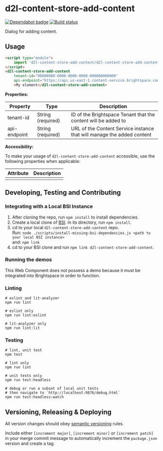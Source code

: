 # d2l-content-store-add-content

[![Dependabot badge](https://flat.badgen.net/dependabot/Brightspace/content-store-add-content?icon=dependabot)](https://app.dependabot.com/)
[![Build status](https://travis-ci.com/brightspace/content-store-add-content.svg?branch=master)](https://travis-ci.com/brightspace/content-store-add-content)

Dialog for adding content.

## Usage

```html
<script type="module">
    import 'd2l-content-store-add-content/d2l-content-store-add-content.js';
</script>
<d2l-content-store-add-content
	tenant-id="00000000-0000-0000-0000-000000000000"
	api-endpoint="https://api.us-east-1.content-service.brightspace.com"
	>My element</d2l-content-store-add-content>
```

**Properties:**

| Property | Type | Description |
|--|--|--|
|tenant-id|String (required)|ID of the Brightspace Tenant that the content will be added to|
|api-endpoint|String (required)|URL of the Content Service instance that will manage the added content|

**Accessibility:**

To make your usage of `d2l-content-store-add-content` accessible, use the following properties when applicable:

| Attribute | Description |
|--|--|
| | |

## Developing, Testing and Contributing

### Integrating with a Local BSI Instance

1. After cloning the repo, run `npm install` to install dependencies.
2. Create a local clone of [BSI](https://github.com/Brightspace/brightspace-integration). In its directory, run `npm install`.
3. cd to your local `d2l-content-store-add-content` repo.\
   Run: `node ./scripts/install-missing-bsi-dependencies.js <path to your local BSI instance>`\
   and: `npm link`
4. cd to your BSI clone and run `npm link d2l-content-store-add-content`.

### Running the demos

This Web Component does not possess a demo because it must be integrated into Brightspace in order to function.

### Linting

```shell
# eslint and lit-analyzer
npm run lint

# eslint only
npm run lint:eslint

# lit-analyzer only
npm run lint:lit
```

### Testing

```shell
# lint, unit test
npm test

# lint only
npm run lint

# unit tests only
npm run test:headless

# debug or run a subset of local unit tests
# then navigate to `http://localhost:9876/debug.html`
npm run test:headless:watch
```

## Versioning, Releasing & Deploying

All version changes should obey [semantic versioning](https://semver.org/) rules.

Include either `[increment major]`, `[increment minor]` or `[increment patch]` in your merge commit message to automatically increment the `package.json` version and create a tag.
